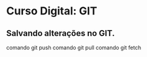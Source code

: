 # Curso Digital: GIT

## Salvando alterações no GIT.
 comando git push
 comando git pull
comando git fetch
